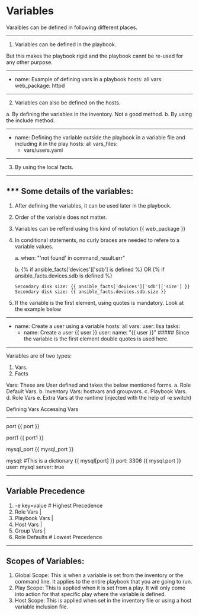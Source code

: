 # Variables

Varaibles can be defined in following different places.

________________________________________________________________________________________

1. Variables can be defined in the playbook. 
   
But this makes the playbook rigid and the playbook cannt be re-used for any other purpose.

---
- name: Example of defining vars in a playbook
  hosts: all
  vars:
    web_package: httpd

________________________________________________________________________________________

2. Variables can also be defined on the hosts.

a. By defining the variables in the inventory. Not a good method.
b. By using the include method.

---
- name: Defining the variable outside the playbook in a variable file and including it in the play
  hosts: all
  vars_files:
    - vars/users.yaml

________________________________________________________________________________________

3. By using the local facts.

________________________________________________________________________________________

*** Some details of the variables:
------------------------------

1. After defining the variables, it can be used later in the playbook.

2. Order of the variable does not matter.

3. Variables can be refferd using this kind of notation {{ web_package }}

4. In conditional statements, no curly braces are needed to refere to a variable values.

    a. when: "'not found' in command_result.err"

    b. {% if ansible_facts['devices']['sdb'] is defined %}
                        OR
       {% if ansible_facts.devices.sdb is defined %}

       Secondary disk size: {{ ansible_facts['devices']['sdb']['size'] }}
       Secondary disk size: {{ ansible_facts.devices.sdb.size }}

5. If the variable is the first element, using quotes is mandatory. Look at the example below

---
- name: Create a user using a variable
  hosts: all
  vars: 
    user: lisa
  tasks:
    - name: Create a user {{ user }}
      user:
        name: "{{ user }}" ##### Since the variable is the first element double quotes is used here.


________________________________________________________________________________________
Variables are of two types:
1. Vars.
2. Facts
    
    
Vars: These are User defined and takes the below mentioned forms.
    a. Role Default Vars.
    b. Inventory Vars: hostvars and groupvars.
    c. Playbook Vars.
    d. Role Vars
    e. Extra Vars at the runtime (injected with the help of -e switch)

Defining Vars                                       Accessing Vars
-------------                                       --------------
port                                                {{ port }}

port1                                               {{ port1 }}

mysql_port                                          {{ mysql_port }}

mysql: #This is a dictionary                        {{ mysql[port] }}
  port: 3306                                        {{ mysql.port }}
  user: mysql
  server: true  

________________________________________________________________________________________

Variable Precedence
-------------------

1. -e key=value                        # Highest Precedence
2. Role Vars                                 |
3. Playbook Vars                             |
4. Host Vars                                 |
5. Group Vars                                |
6. Role Defaults                    # Lowest Precedence

________________________________________________________________________________________

Scopes of Variables:
--------------------

1. Global Scope:  This is when a variable is set from the inventory or the command line. It applies to the entire
                  playbook that you are going to run.
2. Play Scope:    This is applied when it is set from a play. It will only come into action for that specific play
                  where the variable is defined.
3. Host Scope:    This is applied when set in the inventory file or using a host variable inclusion file.






